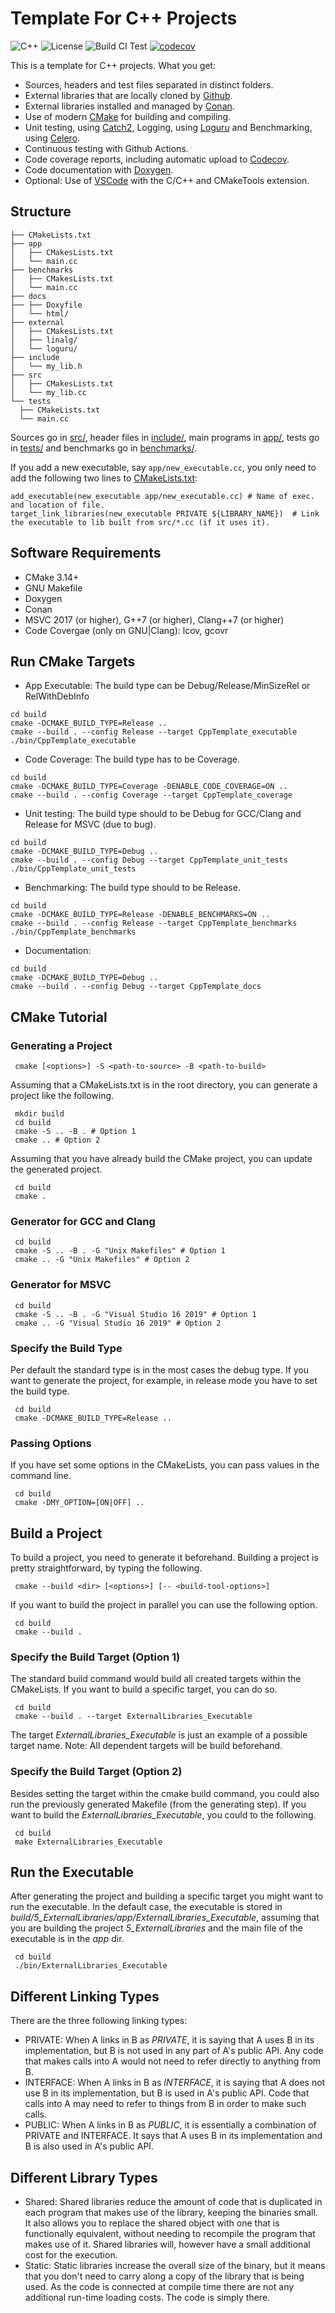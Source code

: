 # Template For C++ Projects

![C++](https://camo.githubusercontent.com/c59efb57803dde7f352f4932a468a7f39fa2fb5f/68747470733a2f2f696d672e736869656c64732e696f2f62616467652f632532422532422d31312f31342f31372f32302d626c75652e737667)
![License](https://camo.githubusercontent.com/890acbdcb87868b382af9a4b1fac507b9659d9bf/68747470733a2f2f696d672e736869656c64732e696f2f62616467652f6c6963656e73652d4d49542d626c75652e737667)
![Build CI Test](https://github.com/franneck94/Cpp-Project-Template/workflows/Ubuntu%20CI%20Test/badge.svg)
[![codecov](https://codecov.io/gh/franneck94/Cpp-Project-Template/branch/master/graph/badge.svg)](https://codecov.io/gh/franneck94/Cpp-Project-Template)

This is a template for C++ projects. What you get:

- Sources, headers and test files separated in distinct folders.
- External libraries that are locally cloned by [Github](https://github.com).
- External libraries installed and managed by [Conan](https://conan.io/).
- Use of modern [CMake](https://cmake.org/) for building and compiling.
- Unit testing, using [Catch2](https://github.com/catchorg/Catch2), Logging, using [Loguru](https://github.com/emilk/loguru) and Benchmarking, using [Celero](https://github.com/DigitalInBlue/Celero).
- Continuous testing with Github Actions.
- Code coverage reports, including automatic upload to [Codecov](https://codecov.io).
- Code documentation with [Doxygen](http://www.stack.nl/~dimitri/doxygen/).
- Optional: Use of [VSCode](https://code.visualstudio.com/) with the C/C++ and CMakeTools extension.

## Structure

``` text
├── CMakeLists.txt
├── app
│   ├── CMakesLists.txt
│   └── main.cc
├── benchmarks
│   ├── CMakesLists.txt
│   └── main.cc
├── docs
├── ├── Doxyfile
│   └── html/
├── external
│   ├── CMakesLists.txt
│   ├── linalg/
│   └── loguru/
├── include
│   └── my_lib.h
├── src
│   ├── CMakesLists.txt
│   └── my_lib.cc
└── tests
  ├── CMakeLists.txt
  └── main.cc
```

Sources go in [src/](src/), header files in [include/](include/), main programs in [app/](app),
tests go in [tests/](tests/) and benchmarks go in [benchmarks/](benchmarks/).

If you add a new executable, say `app/new_executable.cc`, you only need to add the following two lines to [CMakeLists.txt](CMakeLists.txt):

```shell
add_executable(new_executable app/new_executable.cc) # Name of exec. and location of file.
target_link_libraries(new_executable PRIVATE ${LIBRARY_NAME})  # Link the executable to lib built from src/*.cc (if it uses it).
```

## Software Requirements

- CMake 3.14+
- GNU Makefile
- Doxygen
- Conan
- MSVC 2017 (or higher), G++7 (or higher), Clang++7 (or higher)
- Code Covergae (only on GNU|Clang): lcov, gcovr

## Run CMake Targets

- App Executable:
The build type can be Debug/Release/MinSizeRel or RelWithDebInfo

```shell
cd build
cmake -DCMAKE_BUILD_TYPE=Release ..
cmake --build . --config Release --target CppTemplate_executable
./bin/CppTemplate_executable
```

- Code Coverage:
The build type has to be Coverage.

```shell
cd build
cmake -DCMAKE_BUILD_TYPE=Coverage -DENABLE_CODE_COVERAGE=ON ..
cmake --build . --config Coverage --target CppTemplate_coverage
```

- Unit testing:
The build type should to be Debug for GCC/Clang and Release for MSVC (due to bug).

```shell
cd build
cmake -DCMAKE_BUILD_TYPE=Debug ..
cmake --build . --config Debug --target CppTemplate_unit_tests
./bin/CppTemplate_unit_tests
```

- Benchmarking:
The build type should to be Release.

```shell
cd build
cmake -DCMAKE_BUILD_TYPE=Release -DENABLE_BENCHMARKS=ON ..
cmake --build . --config Release --target CppTemplate_benchmarks
./bin/CppTemplate_benchmarks
```

- Documentation:

```shell
cd build
cmake -DCMAKE_BUILD_TYPE=Debug ..
cmake --build . --config Debug --target CppTemplate_docs
```

## CMake Tutorial

### Generating a Project

```shell
 cmake [<options>] -S <path-to-source> -B <path-to-build>
```

Assuming that a CMakeLists.txt is in the root directory, you can generate a project like the following.

```shell
 mkdir build
 cd build
 cmake -S .. -B . # Option 1
 cmake .. # Option 2
```

Assuming that you have already build the CMake project, you can update the generated project.

```shell
 cd build
 cmake .
```

### Generator for GCC and Clang

```shell
 cd build
 cmake -S .. -B . -G "Unix Makefiles" # Option 1
 cmake .. -G "Unix Makefiles" # Option 2
```

### Generator for MSVC

```shell
 cd build
 cmake -S .. -B . -G "Visual Studio 16 2019" # Option 1
 cmake .. -G "Visual Studio 16 2019" # Option 2
```

### Specify the Build Type

Per default the standard type is in the most cases the debug type.
If you want to generate the project, for example, in release mode you have to set the build type.

```shell
 cd build
 cmake -DCMAKE_BUILD_TYPE=Release ..
```

### Passing Options

If you have set some options in the CMakeLists, you can pass values in the command line.

```shell
 cd build
 cmake -DMY_OPTION=[ON|OFF] .. 
```

## Build a Project

To build a project, you need to generate it beforehand.
Building a project is pretty straightforward, by typing the following.

```shell
 cmake --build <dir> [<options>] [-- <build-tool-options>]
```

If you want to build the project in parallel you can use the following option.

```shell
 cd build
 cmake --build .
```

### Specify the Build Target (Option 1)

The standard build command would build all created targets within the CMakeLists.
If you want to build a specific target, you can do so.

```shell
 cd build
 cmake --build . --target ExternalLibraries_Executable
```

The target *ExternalLibraries_Executable* is just an example of a possible target name.
Note: All dependent targets will be build beforehand.

### Specify the Build Target (Option 2)

Besides setting the target within the cmake build command, you could also run the previously generated Makefile (from the generating step).
If you want to build the *ExternalLibraries_Executable*, you could to the following.

```shell
 cd build
 make ExternalLibraries_Executable
```

## Run the Executable

After generating the project and building a specific target you might want to run the executable.
In the default case, the executable is stored in *build/5_ExternalLibraries/app/ExternalLibraries_Executable*, assuming that you are building the project *5_ExternalLibraries* and the main file of the executable is in the *app* dir.

```shell
 cd build
 ./bin/ExternalLibraries_Executable
```

## Different Linking Types

There are the three following linking types:

- PRIVATE: When A links in B as *PRIVATE*, it is saying that A uses B in its
implementation, but B is not used in any part of A's public API. Any code
that makes calls into A would not need to refer directly to anything from
B.
- INTERFACE: When A links in B as *INTERFACE*, it is saying that A does not use B
in its implementation, but B is used in A's public API. Code that calls
into A may need to refer to things from B in order to make such calls.
- PUBLIC: When A links in B as *PUBLIC*, it is essentially a combination of
PRIVATE and INTERFACE. It says that A uses B in its implementation and B is
also used in A's public API.

## Different Library Types

- Shared: Shared libraries reduce the amount of code that is duplicated in each program that makes use of the library, keeping the binaries small. It also allows you to replace the shared object with one that is functionally equivalent, without needing to recompile the program that makes use of it. Shared libraries will, however have a small additional cost for the execution.
- Static: Static libraries increase the overall size of the binary, but it means that you don't need to carry along a copy of the library that is being used. As the code is connected at compile time there are not any additional run-time loading costs. The code is simply there.
